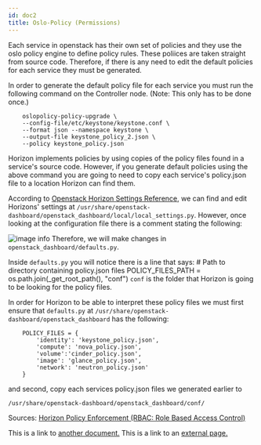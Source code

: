 ```yaml
---
id: doc2
title: Oslo-Policy (Permissions)
---
```


Each service in openstack has their own set of policies and they use the oslo policy engine to define policy rules. These poliices are taken straight from source code. Therefore, if there is any need to edit the default policies for each service they must be generated. 

In order to generate the default policy file for each service you must run the following command on the Controller node. (Note: This only has to be done once.)

        oslopolicy-policy-upgrade \
        --config-file/etc/keystone/keystone.conf \
        --format json --namespace keystone \
        --output-file keystone_policy_2.json \
        --policy keystone_policy.json

Horizon implements policies by using copies of the policy files found in a service's source code. However, if you generate default policies using the above command you are going to need to copy each service's policy.json file to a location Horizon can find them.

 According to [Openstack Horizon Settings Reference,](https://docs.openstack.org/horizon/latest/configuration/settings.html) we can find and edit Horizons' settings at `/usr/share/openstack-dashboard/openstack_dashboard/local/local_settings.py`. However, once looking at the configuration file there is a comment stating the following:

![image info](/img/defaultsdotpy-NOTE.png)
Therefore, we will make changes  in `openstack_dashboard/defaults.py`.

Inside `defaults.py` you will notice there is a line that says: 
        # Path to directory containing policy.json files
        POLICY_FILES_PATH = os.path.join(_get_root_path(), "conf")
`conf` is the folder that Horizon is going to be looking for the policy files.

In order for Horizon to be able to interpret these policy files we must first ensure that `defaults.py` at `/usr/share/openstack-dashboard/openstack_dashboard` has the following:

        POLICY_FILES = {
            'identity': 'keystone_policy.json',
            'compute': 'nova_policy.json',
            'volume':'cinder_policy.json',
            'image': 'glance_policy.json',
            'network': 'neutron_policy.json'
        }

and second, copy each services policy.json files we generated earlier to 

`/usr/share/openstack-dashboard/openstack_dashboard/conf/`

Sources: [Horizon Policy Enforcement (RBAC: Role Based Access Control)](https://docs.openstack.org/horizon/latest/contributor/topics/policy.html)



This is a link to [another document.](doc3.md) This is a link to an [external page.](http://www.example.com/)

